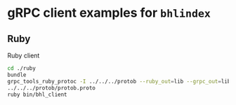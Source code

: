 # gRPC client examples for `bhlindex`


## Ruby

Ruby client

```bash
cd ./ruby
bundle
grpc_tools_ruby_protoc -I ../../../protob --ruby_out=lib --grpc_out=lib \
../../../protob/protob.proto
ruby bin/bhl_client
```

